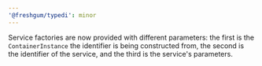 ```yaml
---
'@freshgum/typedi': minor
---
```


Service factories are now provided with different parameters: the first is the `ContainerInstance` the identifier is being constructed from, the second is the identifier of the service, and the third is the service's parameters.
